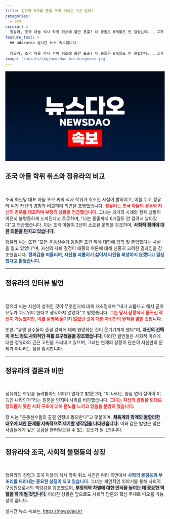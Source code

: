 ```yaml
---
title: 정유라 6개월 중졸 조국 아들은 2년 걸려!
categories:
  - 정치
excerpt: >
  정유라, 조국 아들 석사 학위 취소에 불만 표출! 내 중졸은 6개월도 안 걸렸는데... 그가 전한 두 자녀의 운명은?! 정치적 억압과 불합리함을 고발하며 사회에 쓴소리를 날린 정 씨의 진심, 과연 어떤 배경이 있을까?
feature_text: >
  ## adskorea 실시간 뉴스 속보입니다.

  정유라, 조국 아들 석사 학위 취소에 불만 표출! 내 중졸은 6개월도 안 걸렸는데... 그가 전한 두 자녀의 운명은?! 정치적 억압과 불합리함을 고발하며 사회에 쓴소리를 날린 정 씨의 진심, 과연 어떤 배경이 있을까?
image: '/assets/img/newsdao_breakingnews.jpg'
---
```


<p><img src="/assets/img/newsdao_breakingnews.jpg" alt="adskorea 속보" /></p>

<h2 data-ke-size="size26">조국 아들 학위 취소와 정유라의 비교</h2>

<p data-ke-size="size16">&nbsp;</p>

<p>조국 혁신당 대표 아들 조모 씨의 석사 학위가 취소된 사실이 밝혀지고, 이를 두고 정유라 씨가 자신의 경험과 비교하며 의견을 표명했습니다. <b><span style="color: #ee2323;">정유라는 조국 아들의 경우와 자신의 경우를 대조하며 부정의 상황을 언급했습니다.</span></b> 그녀는 과거의 사례와 현재 상황이 여전히 불평등하게 느껴진다고 토로하며, "나는 중졸까지 6개월도 안 걸려서 날아갔다"고 언급했습니다. 이는 조국 아들이 2년이 소요된 운명을 강조하며, <b><span style="background-color: #21538527;">사회적 정의에 대한 의문을 던지고 있습니다.</span></b> </p>

<p>정유라 씨는 또한 "모든 운동선수가 동일한 조건 하에 대학에 입학 및 졸업했다는 사실을 알고 있었다"며, 자신의 자퇴 결정이 대중의 여론에 대해 신중히 고려한 결과임을 강조했습니다. <b><span style="color: #1a5490;">정의감을 떠올리며, 자신을 괴롭히기 싫어서 타인을 희생하지 않겠다고 결심했다고 밝혔습니다.</span></b> </p>

<hr>

<h2 data-ke-size="size26">정유라의 인터뷰 발언</h2>

<p data-ke-size="size16">&nbsp;</p>

<p>정유라 씨는 자신이 성취한 것이 무엇인지에 대해 재조명하며 "내가 괴롭다고 해서 굳이 모두가 괴로워야 한다고 생각하지 않았다"고 말했습니다. <b><span style="color: #ee2323;">그는 당시 상황에서 물귀신 작전이 가능했지만, 이를 실행에 옮기지 않았던 것에 대한 자신만의 원칙을 밝힌 것입니다.</span></b> </p>

<p>또한, "유명 선수들이 출결 강화에 대해 원망하는 것이 웃기기까지 했다"며, <b><span style="background-color: #21538527;">자신의 선택이 어느 정도 사회적인 피를 요구했음을 강조했습니다.</span></b> 이러한 발언들은 사회적 이슈에 대한 정유라의 깊은 고민을 드러내고 있으며, 그녀는 현재의 상황이 단순히 자신만의 문제가 아니라는 점을 암시합니다.</p>

<hr>

<h2 data-ke-size="size26">정유라의 결론과 비판</h2>

<p data-ke-size="size16">&nbsp;</p>

<p>정유라는 학위를 돌려받아도 의미가 없다고 밝혔으며, "이 나라는 양심 없이 살아야 이득인 나라인가"라는 질문을 던지며 사회를 비판했습니다. <b><span style="color: #ee2323;">그녀는 자신의 경험을 토대로 정의롭지 못한 사회 구조에 대해 분노를 느끼고 있음을 분명히 했습니다.</span></b> </p>

<p>정 씨는 "운동선수들의 출결 인정에 동의한다"고 덧붙이며, <b><span style="background-color: #21538527;">체육계와 학계의 불합리한 대우에 대한 문제를 지속적으로 제기할 생각임을 나타냈습니다.</span></b> 이와 같은 발언은 많은 사람들에게 깊은 공감을 불러일으킬 수 있는 요소가 될 것입니다.</p>

<hr>

<h2 data-ke-size="size26">정유라와 조국, 사회적 불평등의 상징</h2>

<p data-ke-size="size16">&nbsp;</p>

<p>정유라의 경험과 조국 아들의 석사 학위 취소 사건은 여러 측면에서 <b><span style="color: #1a5490;">사회의 불평등과 부조리를 드러내는 중요한 상징이 되고 있습니다.</span></b> 그녀는 개인적인 이야기를 통해 사회적 구성원으로서의 책임감을 강조했으며, <b><span style="background-color: #21538527;">부정의와 차별에 대한 인식을 높이는 데 중요한 역할을 하게 될 것입니다.</span></b> 이러한 상황은 앞으로도 사회적 담론의 핵심 주제로 떠오를 가능성이 큽니다.</p>
실시간 뉴스 속보는, <a href="https://newsdao.kr" rel="dofollow">https://newsdao.kr</a>


